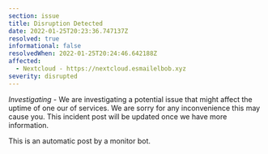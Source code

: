 ```yaml
---
section: issue
title: Disruption Detected
date: 2022-01-25T20:23:36.747137Z
resolved: true
informational: false
resolvedWhen: 2022-01-25T20:24:46.642188Z
affected:
  - Nextcloud - https://nextcloud.esmailelbob.xyz
severity: disrupted
---
```

*Investigating* - We are investigating a potential issue that might affect the uptime of one our of services. We are sorry for any inconvenience this may cause you. This incident post will be updated once we have more information.

This is an automatic post by a monitor bot.
        